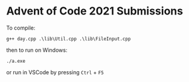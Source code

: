 # Advent of Code 2021 Submissions

To compile: 
```
g++ day.cpp .\lib\Util.cpp .\lib\FileInput.cpp
```
then to run on Windows:
```
./a.exe
```

or run in VSCode by pressing `Ctrl` + `F5`
